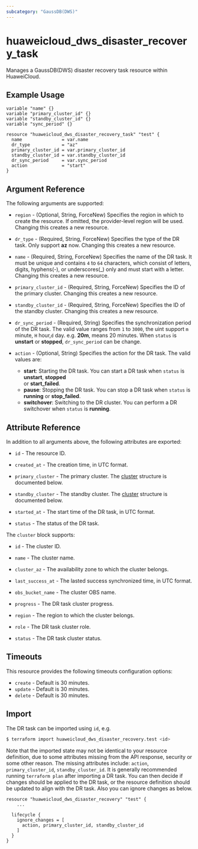 ```yaml
---
subcategory: "GaussDB(DWS)"
---
```


# huaweicloud_dws_disaster_recovery_task

Manages a GaussDB(DWS) disaster recovery task resource within HuaweiCloud.

## Example Usage

```hcl
variable "name" {}
variable "primary_cluster_id" {}
variable "standby_cluster_id" {}
variable "sync_period" {}

resource "huaweicloud_dws_disaster_recovery_task" "test" {
  name               = var.name
  dr_type            = "az"
  primary_cluster_id = var.primary_cluster_id
  standby_cluster_id = var.standby_cluster_id
  dr_sync_period     = var.sync_period
  action             = "start"
}
```

## Argument Reference

The following arguments are supported:

* `region` - (Optional, String, ForceNew) Specifies the region in which to create the resource.
  If omitted, the provider-level region will be used.
  Changing this creates a new resource.

* `dr_type` - (Required, String, ForceNew) Specifies the type of the DR task. Only support **az** now.
  Changing this creates a new resource.

* `name` - (Required, String, ForceNew) Specifies the name of the DR task. It must be unique and
  contains `4` to `64` characters, which consist of letters, digits, hyphens(-), or underscores(_) only
  and must start with a letter. Changing this creates a new resource.

* `primary_cluster_id` - (Required, String, ForceNew) Specifies the ID of the primary cluster.
  Changing this creates a new resource.

* `standby_cluster_id` - (Required, String, ForceNew) Specifies the ID of the standby cluster.
  Changing this creates a new resource.

* `dr_sync_period` - (Required, String) Specifies the synchronization period of the DR task. The valid
  value ranges from `1` to `3000`, the uint support `m` minute, `H` hour,`d` day. e.g. **20m**, means 20 minutes.
  When `status` is **unstart** or **stopped**, `dr_sync_period` can be change.

* `action` - (Optional, String) Specifies the action for the DR task. The valid values are:
  + **start**: Starting the DR task. You can start a DR task when `status` is **unstart**, **stopped**  
   or **start_failed**.
  + **pause**: Stopping the DR task. You can stop a DR task when `status` is **running** or **stop_failed**.
  + **switchover**: Switching to the DR cluster. You can perform a DR switchover when `status` is **running**.

## Attribute Reference

In addition to all arguments above, the following attributes are exported:

* `id` - The resource ID.

* `created_at` - The creation time, in UTC format.

* `primary_cluster` - The primary cluster.
  The [cluster](#attrblock_cluster) structure is documented below.

* `standby_cluster` - The standby cluster.
  The [cluster](#attrblock_cluster) structure is documented below.

* `started_at` - The start time of the DR task, in UTC format.

* `status` - The status of the DR task.

<a name="attrblock_cluster"></a>
The `cluster` block supports:

* `id` - The cluster ID.

* `name` - The cluster name.

* `cluster_az` - The availability zone to which the cluster belongs.

* `last_success_at` - The lasted success synchronized time, in UTC format.

* `obs_bucket_name` - The cluster OBS name.

* `progress` - The DR task cluster progress.

* `region` - The region to which the cluster belongs.

* `role` - The DR task cluster role.

* `status` - The DR task cluster status.

## Timeouts

This resource provides the following timeouts configuration options:

* `create` - Default is 30 minutes.
* `update` - Default is 30 minutes.
* `delete` - Default is 30 minutes.

## Import

The DR task can be imported using `id`, e.g.

```bash
$ terraform import huaweicloud_dws_disaster_recovery.test <id>
```

Note that the imported state may not be identical to your resource definition, due to some attributes missing from the
API response, security or some other reason. The missing attributes include: `action`, `primary_cluster_id`, `standby_cluster_id`.
It is generally recommended running `terraform plan` after importing a DR task.
You can then decide if changes should be applied to the DR task, or the resource definition
should be updated to align with the DR task. Also you can ignore changes as below.

```
resource "huaweicloud_dws_disaster_recovery" "test" {
    ...

  lifecycle {
    ignore_changes = [
      action, primary_cluster_id, standby_cluster_id
    ]
  }
}
```

